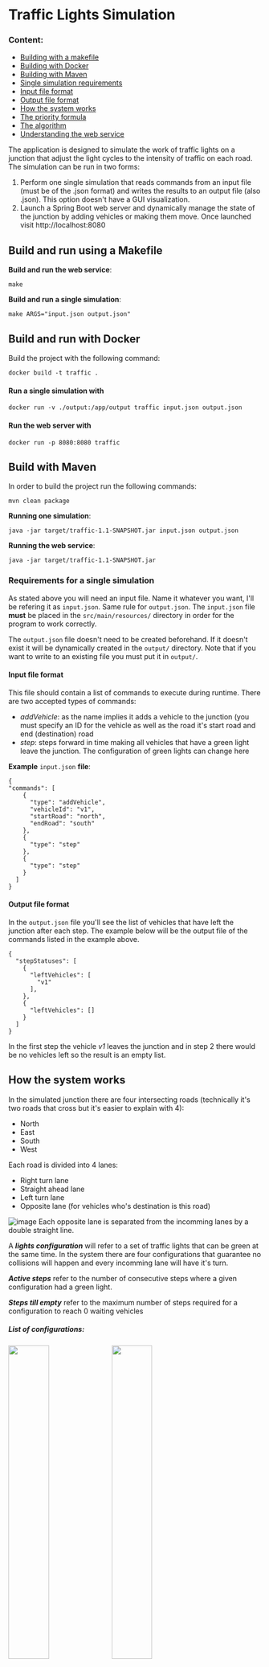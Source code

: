 # Traffic Lights Simulation
### Content:
  - [Building with a makefile](#Build-and-run-using-a-Makefile)
  - [Building with Docker](#Build-and-run-with-docker)
  - [Building with Maven](#Build-with-Maven)
  - [Single simulation requirements](#Requirements-for-a-single-simulation)
  - [Input file format](#Input-file-format)
  - [Output file format](#Output-file-format)
  - [How the system works](#How-the-system-works)
  - [The priority formula](#The-priority-formula)
  - [The algorithm](#The-algorithm)
  - [Understanding the web service](#Understanding-the-web-service)

The application is designed to simulate the work of traffic lights on a junction that adjust the light cycles to the intensity of traffic on each road. The simulation can be run
in two forms:
  1. Perform one single simulation that reads commands from an input file (must be of the .json format) and writes the results to an output file (also .json). This option
doesn't have a GUI visualization.
  2. Launch a Spring Boot web server and dynamically manage the state of the junction by adding vehicles or making them move. Once launched visit http://localhost:8080

## Build and run using a Makefile

**Build and run the web service**:
```
make
```

**Build and run a single simulation**:
```
make ARGS="input.json output.json"
```

## Build and run with Docker
Build the project with the following command:
```
docker build -t traffic .
```

#### Run a single simulation with
```
docker run -v ./output:/app/output traffic input.json output.json
```

#### Run the web server with
```
docker run -p 8080:8080 traffic
```

## Build with Maven
In order to build the project run the following commands:
```
mvn clean package
```

**Running one simulation**:
```
java -jar target/traffic-1.1-SNAPSHOT.jar input.json output.json
```

**Running the web service**:
```
java -jar target/traffic-1.1-SNAPSHOT.jar
```

### Requirements for a single simulation
As stated above you will need an input file. Name it whatever you want, I'll be refering it as `input.json`. Same rule for `output.json`. The `input.json` file **must** be placed
in the `src/main/resources/` directory in order for the program to work correctly.

The `output.json` file doesn't need to be created beforehand. If it doesn't exist it will be dynamically created in the `output/` directory. Note that if you want
to write to an existing file you must put it in `output/`.

#### Input file format
This file should contain a list of commands to execute during runtime. There are two accepted types of commands:
  - *addVehicle*: as the name implies it adds a vehicle to the junction (you must specify an ID for the vehicle as well as the road it's start road and end (destination) road
  - *step*: steps forward in time making all vehicles that have a green light leave the junction. The configuration of green lights can change here

**Example** `input.json` **file**:
```
{
"commands": [
    {
      "type": "addVehicle",
      "vehicleId": "v1",
      "startRoad": "north",
      "endRoad": "south"
    },
    {
      "type": "step"
    },
    {
      "type": "step"
    }
  ]
}
```
#### Output file format
In the `output.json` file you'll see the list of vehicles that have left the junction after each step. The example below will be the output file of the commands listed in the example above.
```
{
  "stepStatuses": [
    {
      "leftVehicles": [
        "v1"
      ],
    },
    {
      "leftVehicles": []
    }
  ]
}
```
In the first step the vehicle *v1* leaves the junction and in step 2 there would be no vehicles left so the result is an empty list.

## How the system works
In the simulated junction there are four intersecting roads (technically it's two roads that cross but it's easier to explain with 4):
  - North
  - East
  - South
  - West

Each road is divided into 4 lanes:
  - Right turn lane
  - Straight ahead lane
  - Left turn lane
  - Opposite lane (for vehicles who's destination is this road)

![image](https://github.com/user-attachments/assets/2b420a3d-3e20-492b-97a2-9f0f1400fae9)
Each opposite lane is separated from the incomming lanes by a double straight line.

A ***lights configuration*** will refer to a set of traffic lights that can be green at the same time. In the system there are four configurations that guarantee no collisions will happen and every incomming lane will have it's turn.

***Active steps*** refer to the number of consecutive steps where a given configuration had a green light.

***Steps till empty*** refer to the maximum number of steps required for a configuration to reach 0 waiting vehicles

##### List of configurations:
<div>
  <img src="https://github.com/user-attachments/assets/6a775419-8e5f-4c16-a30b-a9bb156a93b6" width="40%">
  <img src="https://github.com/user-attachments/assets/4df10b28-3f22-41a7-b4cf-46cfc0291bd8" width="40%">
  <img src="https://github.com/user-attachments/assets/f865e21c-8df3-437b-a19c-e01698f39dae" width="40%">
  <img src="https://github.com/user-attachments/assets/e58391aa-7c12-4068-ad07-f84d6d3b60fb" width="40%">
</div>



### The priority formula
The priority *P* for a traffic lights configuration is a heuristic function developed to evaluate the state of the lights configuration.
The basic idea was to:
  - allow a minimum amount of steps to happen with top priority (5)
  - prevent a configuration from being active too long (maximum 20 steps)
  - be in favor of configurations with more vehicles and punish those that have more active steps or required steps till it empties

The formula below was developed empirically:


$$P(A, V, E, on)=\begin{cases}
\infty & \text{if} & on \wedge A < 5 \wedge V > 0\\
-\infty & \text{if} & !on \vee A \geq 20 \vee V == 0\\
\frac{V}{E} & \text{if} & !on\\
\frac{V}{E + 2A - 10} & \text{if} & on
\end{cases}$$

Where *A* refers to the *active steps* of the configuration, *V* to the total number of vehicles in the configuration, *E* is the number of *steps till empty* of the configuration, and *on* is a boolean value indicating if the configuration is active.

This formula is intended to allow at least steps to be possible (to avoid situations where the lights turn to red after only one car leaves and there are more waiting).
Furthermore it prevents one configuration to be active too long. One road can be very congested and the formula must allow other vehicles to pass as well. This is where the maximum number of steps (20) comes to play. Of course if that's the only configuration that contains vehicles the lights won't turn to red.

### The algorithm
The configuraions are set to activate sequentially so that no vehicle waits additional turns and so that the system is deterministic. The only time a configuration can be skipped is when it has *no vehicles waiting for a green light*.

If there are no vehicles in the junction it's set to *on demand* mode meaning the configuration of that vehicle is automatically turned on and the rest off.

```
BEGIN
  C = current_active_configuration
  MAX_PRIO = PRIORITY(C)

  // The next configuration to be activated if the current one's priority isn't the highest
  NEXT_LIVE_CONFIG = NULL

  BEST_CONFIG = C
  for each CONFIG after C {

    // This prevents scenario types explained below the algorithm
    if VEHICLES_WITH_RED_LIGHT(CONFIG) == 0 {
      skip
    } else if NEXT_LIVE_CONFIG == NULL {
      NEXT_LIVE_CONFIG = CONFIG
    }

    if PRIORITY(CONFIG) > MAX_PRIO {
      BEST_CONFIG = CONFIG
      break
    }
  }

  // this means there are no vehicles on the junction. The junction should enter the lights on demand mode
  if NEXT_LIVE_CONFIG == NULL & MAX_PRIO == -INF {
    ON_DEMAND = true 
  }

  if BEST_CONFIG != C {
    DEACTIVATE(C)
    ACTIVATE(BEST_CONFIG)
  }
END
```

The *VEHICLES_WITH_RED_LIGHT* check is intended to prevent situations like the one in the following example:

Suppose there are vehicles coming only from the south on the middle and right lane. Nobody else is in the junction so both middle and right lane lights should be green at all time. It's important to notice that the lights on the right turn are **also part of another configuration**. Therefore as the active steps grow the current configuration's priority decreases and eventually **that other configuration's** priority would be superior! In that case only the right-turning vehicles would have a green light and that would be highly ineffective!

## Understanding the web service
Once started you'll have a pretty straight-forward user interface. You can add vehicles indicating their start and end roads (the ID is created automatically) and make steps as shown in the list of commands earlier. Apart from that you have some extra commands:

![image](https://github.com/user-attachments/assets/8e53442f-49d0-47b5-9958-a52415e62499)

You can **record** the commands you're sending to the server (adding vehicles and making steps) and then **download** them at any time. Please keep in mind that in order to preserve integrity you can only start recording once **the junction is empty**. So be aware before stopping recording. You can also **upload** JSON files containing commands in the [input file format](#Input-file-format). Simply drag them onto the shown area. The **next command** button is activated once you upload a file. As the name implies it executes the next command listed in the file.

The **download report** button downloads a file containing the vehicles that left after each step written in the [output file format](#Output-file-format)
